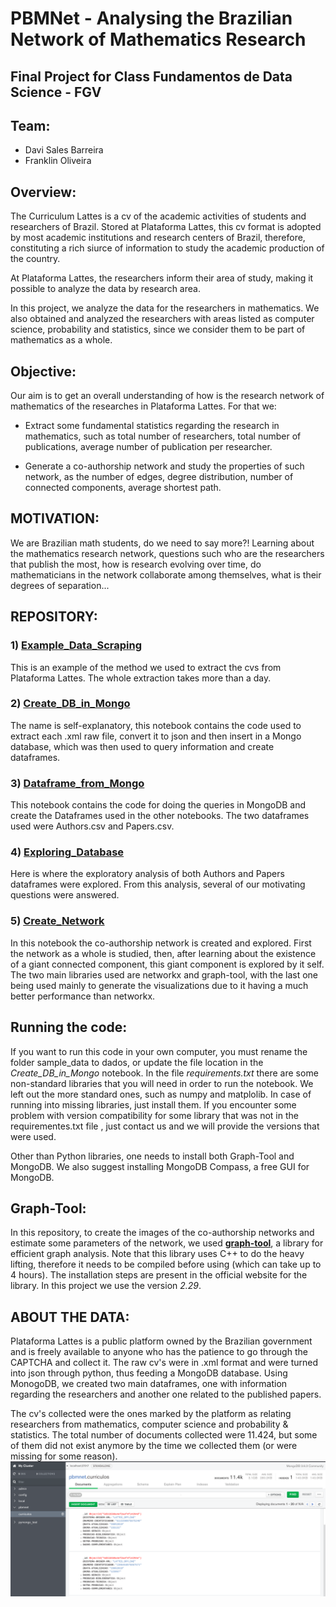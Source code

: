 # PBMNet - Analysing the Brazilian Network of Mathematics Research
## Final Project for Class Fundamentos de Data Science - FGV

## Team:
* Davi Sales Barreira
* Franklin Oliveira

## Overview:
The Curriculum Lattes is a cv of the academic activities of
students and researchers of Brazil. Stored at Plataforma Lattes, 
this cv format is adopted by most academic institutions and research centers
of Brazil, therefore, constituting a rich siurce of information to study
the academic production of the country.

At Plataforma Lattes, the researchers inform their area of study, making
it possible to analyze the data by research area.

In this project, we analyze the data for the researchers in mathematics.
We also obtained and analyzed the researchers with areas listed as 
computer science, probability and statistics, since we consider them
to be part of mathematics as a whole.

## Objective:
Our aim is to get an overall understanding of how is the research network
of mathematics of the researches in Plataforma Lattes. For that we:

* Extract some fundamental statistics regarding the research in mathematics,
such as total number of researchers, total number of publications,
average number of publication per researcher.

* Generate a co-authorship network and study the properties of such network,
as the number of edges, degree distribution, number of connected components,
average shortest path.

## MOTIVATION:
We are Brazilian math students, do we need to say more?! Learning about the mathematics research network, questions such who are the researchers that publish the most, how is research evolving over time, do mathematicians in the network collaborate among themselves, what is their degrees of separation...

## REPOSITORY:

### 1) [Example_Data_Scraping](Example_Data_Scraping.ipynb)
This is an example of the method we used to extract the cvs from Plataforma Lattes. The whole extraction takes more
than a day.

### 2) [Create_DB_in_Mongo](Create_DB_in_Mongo.ipynb)
The name is self-explanatory, this notebook 
contains the code used to extract each .xml raw file, convert it to json and then insert in a Mongo database, which
was then used to query information and create dataframes.

### 3) [Dataframe_from_Mongo](Dataframe_from_Mongo.ipynb)
This notebook contains the code for doing the queries in MongoDB and create the Dataframes used in the other
notebooks. The two dataframes used were Authors.csv and Papers.csv.
### 4) [Exploring_Database](Exploring_Database.ipynb)
Here is where the exploratory analysis of both Authors and Papers dataframes were explored. From this analysis,
several of our motivating questions were answered.
### 5) [Create_Network](Create_Network.ipynb )
In this notebook the co-authorship network is created and explored. First the network as a whole is studied,
then, after learning about the existence of a giant connected component, this giant component is explored
by it self. The two main libraries used are networkx and graph-tool, with the last one being used mainly
to generate the visualizations due to it having a much better performance than networkx.

## Running the code:
If you want to run this code in your own computer, you must rename the
folder sample_data to dados, or update the file location in the
*Create_DB_in_Mongo* notebook.
In the file *requirements.txt* there are some non-standard libraries
that you will need in order to run the notebook. We left out the more
standard ones, such as numpy and matplolib. In case of running into missing
libraries, just install them. If you encounter some problem with version
compatibility for some library that was not in the requirementes.txt file
, just contact us and we will provide the versions that were
used.

Other than Python libraries, one needs to install both Graph-Tool and MongoDB. We also suggest installing MongoDB Compass, a free GUI for MongoDB.

## Graph-Tool:
In this repository, to create the images of the co-authorship networks
and estimate some parameters of the network, we used
[**graph-tool**](https://graph-tool.skewed.de/), a library for efficient
graph analysis. Note that this library uses C++ to do the heavy lifting,
therefore it needs to be compiled before using (which can take up to 4 hours).
The installation steps are present in the official website for the library.
In this project we use the version *2.29*.

## ABOUT THE DATA:
Plataforma Lattes is a public platform owned by the Brazilian government and is freely available to anyone who has the patience to go through the CAPTCHA and collect it. The raw cv's were in .xml format and were turned into json through python, thus feeding a MongoDB database. Using MonogoDB, we created two main dataframes, one with information regarding the researchers and another one related to the published papers.

The cv's collected were the ones marked by the platform as relating researchers from mathematics, computer science and probability & statistics. The total number of documents collected were 11.424, but some of them did not exist anymore by the time we collected them (or were missing for some reason).
![alt text](viz/MongoDB_Documents.png)
